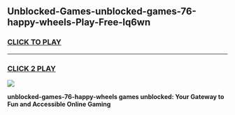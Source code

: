 
## Unblocked-Games-unblocked-games-76-happy-wheels-Play-Free-lq6wn
<h3>
<a href="https://premium76.site?title=unblocked-games-76-happy-wheels&ref=09A">CLICK TO PLAY</a></h3>
<hr>

<h3>
<a href="https://premium76.site?title=unblocked-games-76-happy-wheels&ref=09A">CLICK 2 PLAY</a>
  
</h3>

<a href="https://premium76.site?title=unblocked-games-76-happy-wheels&ref=09A"><img src="https://clearcache.store/games.png"></a>


**unblocked-games-76-happy-wheels games unblocked: Your Gateway to Fun and Accessible Online Gaming**
